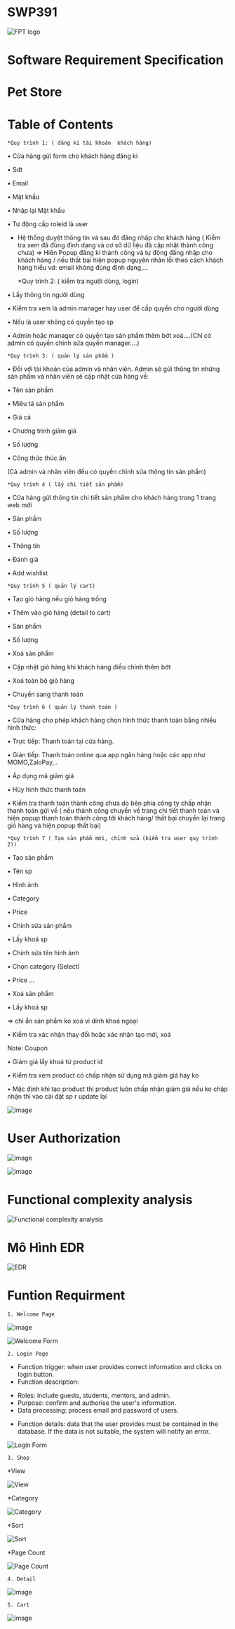 # SWP391

![FPT logo](https://github.com/Vuhainam64/SWP391/assets/87472661/a59e8385-2bf6-476d-a7b3-34d4e64e74b1)

# Software Requirement Specification
# Pet Store 

# Table of Contents
	*Quy trình 1: ( đăng kí tài khoản  khách hàng)

•	Cửa hàng gửi form cho khách hàng đăng kí

•	Sdt

•	Email

•	Mật khẩu

•	Nhập lại Mật khẩu

•	Tự động cấp roleid là user 

- Hệ thống duyệt thông tin và sau đó đăng nhập cho khách hàng ( Kiểm tra xem đã đúng định dạng và cơ sở dữ liệu đã cập nhật thành công chưa)
=> Hiên Popup đăng kí thành công và tự động đăng nhập cho khách hàng / nếu thất bại hiện popup nguyên nhân lỗi theo cách khách hàng hiểu vd: email không đúng định dạng,...

	*Quy trình 2: ( kiểm tra người dùng, login)

•	Lấy thông tin người dùng

•	Kiểm tra xem là admin manager hay user để cấp quyền cho người dùng

•	Nếu là user không có quyền tạo sp

•	Admin hoặc manager có quyền tạo sản phẩm thêm bớt xoá….(Chỉ có admin có quyền chỉnh sửa quyền manager….)

	*Quy trình 3: ( quản lý sản phẩm )

•	Đối với tài khoản của admin và nhân viên. Admin sẽ gửi thông tin những sản phầm và nhân viên sẽ cập nhật cửa hàng về:

•	Tên sản phẩm

•	Miêu tả sản phẩm

•	Giá cả

•	Chương trình giảm giá

•	Số lượng

•	Công thức thúc ăn

(Cả admin và nhân viên đều có quyền chỉnh sửa thông tin sản phẩm)

	*Quy trình 4 ( lấy chi tiết sản phẩm)

•	Cửa hàng gửi thông tin chi tiết sản phẩm cho khách hàng trong 1 trang web mới

•	Sản phẩm

•	Số lượng

•	Thông tin

•	Đánh giá

•	Add wishlist

	*Quy trình 5 ( quản lý cart)

•	Tạo giỏ hàng nếu giỏ hàng trống

•	Thêm vào giỏ hàng (detail to cart)

•	Sản phẩm

•	Số lượng

•	Xoá sản phẩm

•	Cập nhật giỏ hàng khi khách hàng điều chỉnh thêm bớt

•	Xoá toàn bộ giỏ hàng

•	Chuyển sang thanh toán

	*Quy trình 6 ( quản lý thanh toán )

•	Cửa hàng cho phép khách hàng chọn hình thức thanh toán bằng nhiều hình thức:

•	Trực tiếp: Thanh toán tại cửa hàng.

•	Gián tiếp: Thanh toán online qua app ngân hàng hoặc các app như MOMO,ZaloPay,..

•	Áp dụng mã giảm giá

•	Hủy hình thức thanh toán

•	Kiểm tra thanh toán thành công chưa do bên phía công ty chấp nhận thanh toán gửi về ( nếu thành công chuyển về trang chi tiết thanh toán và hiện popup thanh toán thành công tới khách hàng/ thất bại chuyển lại trang giỏ hàng và hiện popup thất bại)

	*Quy trình 7 ( Tạo sản phẩm mới, chỉnh sửa (kiểm tra user quy trình 2))

•	Tạo sản phẩm

•	Tên sp 

•	Hình ảnh

•	Category

•	Price

•	Chỉnh sửa sản phẩm

•	Lấy khoá sp

•	Chỉnh sửa tên hình ảnh

•	Chọn category (Select)

•	Price	…

•	Xoá sản phẩm 

•	Lấy khoá sp 

=> chỉ ẩn sản phẩm ko xoá vì dính khoá ngoại 

•	Kiểm tra xác nhận thay đổi hoặc xác nhận tạo mới, xoá


Note: Coupon 

•	Giảm giá lấy khoá từ product id

•	Kiểm tra xem product có chấp nhận sử dụng mã giảm giá hay ko

•	Mặc định khi tạo product thì product luôn chấp nhận giảm giá nếu ko chập nhận thì vào cài đặt sp r update lại

![image](https://github.com/Vuhainam64/SWP391/assets/87472661/47876a4a-8137-4672-aedf-95e4071ad776)

# User Authorization

![image](https://github.com/Vuhainam64/SWP391/assets/87472661/2487c63d-8715-4b56-bf14-43fb3d2733a5)

![image](https://github.com/Vuhainam64/SWP391/assets/87472661/da27fd06-9b70-4ec8-915a-1bd1e9191f7f)


# Functional complexity analysis

![Functional complexity analysis](https://github.com/Vuhainam64/SWP391/assets/87472661/55614953-6c11-4662-9c00-1bd7acc3795c)


# Mô Hình EDR
![EDR](https://github.com/Vuhainam64/SWP391/assets/87472661/c160b7dd-910f-409c-a7de-6a9135b52aa2)

# Funtion Requirment 

	1. Welcome Page
	
![image](https://github.com/Vuhainam64/SWP391/assets/87472661/d042059c-3298-48f6-8748-5660a8c21e3a)

![Welcome Form](https://github.com/Vuhainam64/SWP391/assets/87472661/0333bce7-bc13-480e-9ddd-6a4b96c16082)

	2. Login Page
- Function trigger: when user provides correct information and clicks on login button.
- Function description:
+ Roles: include guests, students, mentors, and admin.
+ Purpose: confirm and authorise the user's information.
+ Data processing: process email and password of users.
- Function details: data that the user provides must be contained in the database. If the data is
not suitable, the system will notify an error.

![Login Form](https://github.com/Vuhainam64/SWP391/assets/87472661/56bf28a6-3329-47ea-bd3e-ae89a091a0d5)

	3. Shop
*View

![View](https://github.com/Vuhainam64/SWP391/assets/87472661/d048309d-bc2b-4e02-987e-39ae7cee2984)

*Category

![Category](https://github.com/Vuhainam64/SWP391/assets/87472661/faef6e0c-700f-42e7-ac7f-e51ff60d7cd4)

*Sort

![Sort](https://github.com/Vuhainam64/SWP391/assets/87472661/29440b47-e2d5-46b4-91bc-c7166e6103ed)

*Page Count

![Page Count](https://github.com/Vuhainam64/SWP391/assets/87472661/53b54b8c-cf5f-4291-bcda-8df68c6caf03)


	4. Detail
	
![image](https://github.com/Vuhainam64/SWP391/assets/87472661/4822832a-4588-45a3-9395-a287eab735f9)


	5. Cart

![image](https://github.com/Vuhainam64/SWP391/assets/87472661/85aa64a6-7ea2-43bb-8398-21f37c15a47f)




